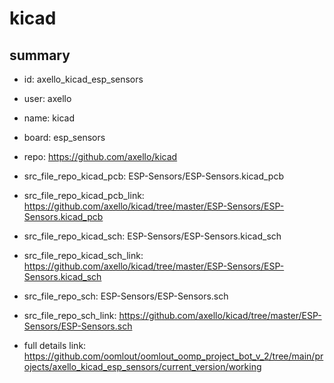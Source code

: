 # kicad
 
## summary 
* id: axello_kicad_esp_sensors
* user: axello
* name: kicad
* board: esp_sensors
* repo: https://github.com/axello/kicad
* src_file_repo_kicad_pcb: ESP-Sensors/ESP-Sensors.kicad_pcb
* src_file_repo_kicad_pcb_link: https://github.com/axello/kicad/tree/master/ESP-Sensors/ESP-Sensors.kicad_pcb
* src_file_repo_kicad_sch: ESP-Sensors/ESP-Sensors.kicad_sch
* src_file_repo_kicad_sch_link: https://github.com/axello/kicad/tree/master/ESP-Sensors/ESP-Sensors.kicad_sch

* src_file_repo_sch: ESP-Sensors/ESP-Sensors.sch
* src_file_repo_sch_link: https://github.com/axello/kicad/tree/master/ESP-Sensors/ESP-Sensors.sch
* full details link: https://github.com/oomlout/oomlout_oomp_project_bot_v_2/tree/main/projects/axello_kicad_esp_sensors/current_version/working  







